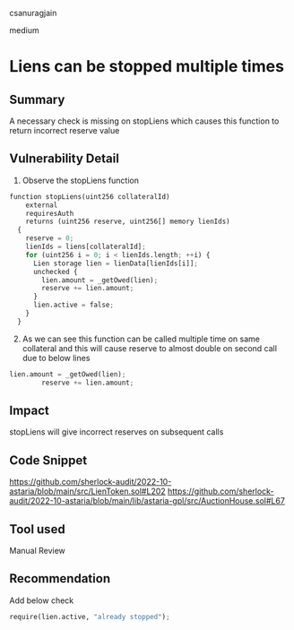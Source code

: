csanuragjain

medium

# Liens can be stopped multiple times

## Summary
A necessary check is missing on stopLiens which causes this function to return incorrect reserve value

## Vulnerability Detail
1. Observe the stopLiens function

```python
function stopLiens(uint256 collateralId)
    external
    requiresAuth
    returns (uint256 reserve, uint256[] memory lienIds)
  {
    reserve = 0;
    lienIds = liens[collateralId];
    for (uint256 i = 0; i < lienIds.length; ++i) {
      Lien storage lien = lienData[lienIds[i]];
      unchecked {
        lien.amount = _getOwed(lien);
        reserve += lien.amount;
      }
      lien.active = false;
    }
  }
```

2. As we can see this function can be called multiple time on same collateral and this will cause reserve to almost double on second call due to below lines

```python
lien.amount = _getOwed(lien);
        reserve += lien.amount;
```

## Impact
stopLiens will give incorrect reserves on subsequent calls

## Code Snippet
https://github.com/sherlock-audit/2022-10-astaria/blob/main/src/LienToken.sol#L202
https://github.com/sherlock-audit/2022-10-astaria/blob/main/lib/astaria-gpl/src/AuctionHouse.sol#L67

## Tool used
Manual Review

## Recommendation
Add below check

```python
require(lien.active, "already stopped");
```